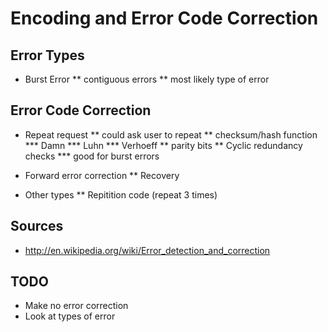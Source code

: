 
# Encoding and Error Code Correction

## Error Types

* Burst Error
** contiguous errors
** most likely type of error

## Error Code Correction

* Repeat request 
** could ask user to repeat
** checksum/hash function
*** Damn
*** Luhn
*** Verhoeff
** parity bits
** Cyclic redundancy checks
*** good for burst errors

* Forward error correction
** Recovery
* Other types
** Repitition code (repeat 3 times)


## Sources
- http://en.wikipedia.org/wiki/Error_detection_and_correction

## TODO
- Make no error correction
- Look at types of error
